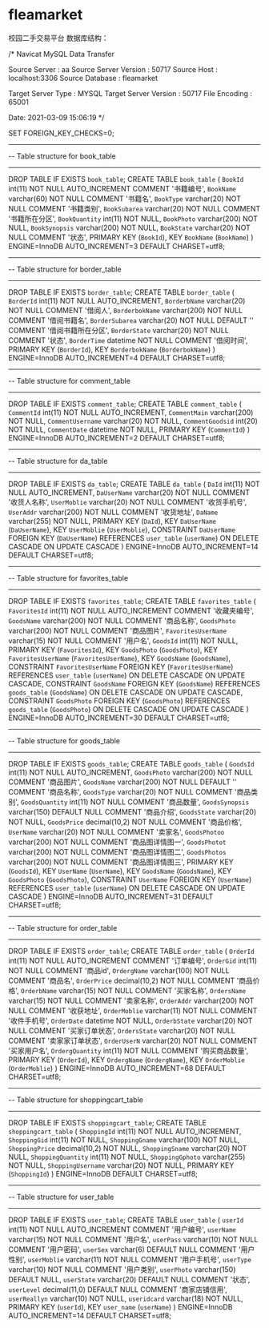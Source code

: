 # fleamarket
校园二手交易平台
数据库结构：

/*
Navicat MySQL Data Transfer

Source Server         : aa
Source Server Version : 50717
Source Host           : localhost:3306
Source Database       : fleamarket

Target Server Type    : MYSQL
Target Server Version : 50717
File Encoding         : 65001

Date: 2021-03-09 15:06:19
*/

SET FOREIGN_KEY_CHECKS=0;

-- ----------------------------
-- Table structure for book_table
-- ----------------------------
DROP TABLE IF EXISTS `book_table`;
CREATE TABLE `book_table` (
  `BookId` int(11) NOT NULL AUTO_INCREMENT COMMENT '书籍编号',
  `BookName` varchar(60) NOT NULL COMMENT '书籍名',
  `BookType` varchar(20) NOT NULL COMMENT '书籍类别',
  `BookSubarea` varchar(20) NOT NULL COMMENT '书籍所在分区',
  `BookQuantity` int(11) NOT NULL,
  `BookPhoto` varchar(200) NOT NULL,
  `BookSynopsis` varchar(200) NOT NULL,
  `BookState` varchar(20) NOT NULL COMMENT '状态',
  PRIMARY KEY (`BookId`),
  KEY `BookName` (`BookName`)
) ENGINE=InnoDB AUTO_INCREMENT=3 DEFAULT CHARSET=utf8;

-- ----------------------------
-- Table structure for border_table
-- ----------------------------
DROP TABLE IF EXISTS `border_table`;
CREATE TABLE `border_table` (
  `BorderId` int(11) NOT NULL AUTO_INCREMENT,
  `BorderbName` varchar(20) NOT NULL COMMENT '借阅人',
  `BorderbokName` varchar(200) NOT NULL COMMENT '借阅书籍名',
  `BorderSubarea` varchar(20) NOT NULL DEFAULT '' COMMENT '借阅书籍所在分区',
  `BorderState` varchar(20) NOT NULL COMMENT '状态',
  `BorderTime` datetime NOT NULL COMMENT '借阅时间',
  PRIMARY KEY (`BorderId`),
  KEY `BorderbokName` (`BorderbokName`)
) ENGINE=InnoDB AUTO_INCREMENT=4 DEFAULT CHARSET=utf8;

-- ----------------------------
-- Table structure for comment_table
-- ----------------------------
DROP TABLE IF EXISTS `comment_table`;
CREATE TABLE `comment_table` (
  `CommentId` int(11) NOT NULL AUTO_INCREMENT,
  `CommentMain` varchar(200) NOT NULL,
  `CommentUsername` varchar(20) NOT NULL,
  `CommentGoodsid` int(20) NOT NULL,
  `CommentDate` datetime NOT NULL,
  PRIMARY KEY (`CommentId`)
) ENGINE=InnoDB AUTO_INCREMENT=2 DEFAULT CHARSET=utf8;

-- ----------------------------
-- Table structure for da_table
-- ----------------------------
DROP TABLE IF EXISTS `da_table`;
CREATE TABLE `da_table` (
  `DaId` int(11) NOT NULL AUTO_INCREMENT,
  `DaUserName` varchar(20) NOT NULL COMMENT '收货人名称',
  `UserMoblie` varchar(20) NOT NULL COMMENT '收货手机号',
  `UserAddr` varchar(200) NOT NULL COMMENT '收货地址',
  `DaName` varchar(255) NOT NULL,
  PRIMARY KEY (`DaId`),
  KEY `DaUserName` (`DaUserName`),
  KEY `UserMoblie` (`UserMoblie`),
  CONSTRAINT `DaUserName` FOREIGN KEY (`DaUserName`) REFERENCES `user_table` (`userName`) ON DELETE CASCADE ON UPDATE CASCADE
) ENGINE=InnoDB AUTO_INCREMENT=14 DEFAULT CHARSET=utf8;

-- ----------------------------
-- Table structure for favorites_table
-- ----------------------------
DROP TABLE IF EXISTS `favorites_table`;
CREATE TABLE `favorites_table` (
  `FavoritesId` int(11) NOT NULL AUTO_INCREMENT COMMENT '收藏夹编号',
  `GoodsName` varchar(200) NOT NULL COMMENT '商品名称',
  `GoodsPhoto` varchar(200) NOT NULL COMMENT '商品图片',
  `FavoritesUserName` varchar(15) NOT NULL COMMENT '用户名',
  `GoodsId` int(11) NOT NULL,
  PRIMARY KEY (`FavoritesId`),
  KEY `GoodsPhoto` (`GoodsPhoto`),
  KEY `FavoritesUserName` (`FavoritesUserName`),
  KEY `GoodsName` (`GoodsName`),
  CONSTRAINT `FavoritesUserName` FOREIGN KEY (`FavoritesUserName`) REFERENCES `user_table` (`userName`) ON DELETE CASCADE ON UPDATE CASCADE,
  CONSTRAINT `GoodsName` FOREIGN KEY (`GoodsName`) REFERENCES `goods_table` (`GoodsName`) ON DELETE CASCADE ON UPDATE CASCADE,
  CONSTRAINT `GoodsPhoto` FOREIGN KEY (`GoodsPhoto`) REFERENCES `goods_table` (`GoodsPhoto`) ON DELETE CASCADE ON UPDATE CASCADE
) ENGINE=InnoDB AUTO_INCREMENT=30 DEFAULT CHARSET=utf8;

-- ----------------------------
-- Table structure for goods_table
-- ----------------------------
DROP TABLE IF EXISTS `goods_table`;
CREATE TABLE `goods_table` (
  `GoodsId` int(11) NOT NULL AUTO_INCREMENT,
  `GoodsPhoto` varchar(200) NOT NULL COMMENT '商品图片',
  `GoodsName` varchar(200) NOT NULL DEFAULT '' COMMENT '商品名称',
  `GoodsType` varchar(20) NOT NULL COMMENT '商品类别',
  `GoodsQuantity` int(11) NOT NULL COMMENT '商品数量',
  `GoodsSynopsis` varchar(150) DEFAULT NULL COMMENT '商品介绍',
  `GoodsState` varchar(20) NOT NULL,
  `GoodsPrice` decimal(10,2) NOT NULL COMMENT '商品价格',
  `UserName` varchar(20) NOT NULL COMMENT '卖家名',
  `GoodsPhotoo` varchar(200) NOT NULL COMMENT '商品图详情图一',
  `GoodsPhotot` varchar(200) NOT NULL COMMENT '商品图详情图二',
  `GoodsPhotos` varchar(200) NOT NULL COMMENT '商品图详情图三',
  PRIMARY KEY (`GoodsId`),
  KEY `UserName` (`UserName`),
  KEY `GoodsName` (`GoodsName`),
  KEY `GoodsPhoto` (`GoodsPhoto`),
  CONSTRAINT `UserName` FOREIGN KEY (`UserName`) REFERENCES `user_table` (`userName`) ON DELETE CASCADE ON UPDATE CASCADE
) ENGINE=InnoDB AUTO_INCREMENT=31 DEFAULT CHARSET=utf8;

-- ----------------------------
-- Table structure for order_table
-- ----------------------------
DROP TABLE IF EXISTS `order_table`;
CREATE TABLE `order_table` (
  `OrderId` int(11) NOT NULL AUTO_INCREMENT COMMENT '订单编号',
  `OrderGid` int(11) NOT NULL COMMENT '商品id',
  `OrdergName` varchar(100) NOT NULL COMMENT '商品名',
  `OrderPrice` decimal(10,2) NOT NULL COMMENT '商品价格',
  `OrderbName` varchar(15) NOT NULL COMMENT '买家名称',
  `OrdersName` varchar(15) NOT NULL COMMENT '卖家名称',
  `OrderAddr` varchar(200) NOT NULL COMMENT '收获地址',
  `OrderMoblie` varchar(11) NOT NULL COMMENT '收件手机号',
  `OrderDate` datetime NOT NULL,
  `OrderbState` varchar(20) NOT NULL COMMENT '买家订单状态',
  `OrdersState` varchar(20) NOT NULL COMMENT '卖家家订单状态',
  `OrderUserN` varchar(20) NOT NULL COMMENT '买家用户名',
  `OrdergQuantity` int(11) NOT NULL COMMENT '购买商品数量',
  PRIMARY KEY (`OrderId`),
  KEY `OrdergName` (`OrdergName`),
  KEY `OrderMoblie` (`OrderMoblie`)
) ENGINE=InnoDB AUTO_INCREMENT=68 DEFAULT CHARSET=utf8;

-- ----------------------------
-- Table structure for shoppingcart_table
-- ----------------------------
DROP TABLE IF EXISTS `shoppingcart_table`;
CREATE TABLE `shoppingcart_table` (
  `ShoppingId` int(11) NOT NULL AUTO_INCREMENT,
  `ShoppingGid` int(11) NOT NULL,
  `ShoppingGname` varchar(100) NOT NULL,
  `ShoppingPrice` decimal(10,2) NOT NULL,
  `ShoppingSname` varchar(20) NOT NULL,
  `ShoppingQuantity` int(11) NOT NULL,
  `ShoppingGphoto` varchar(255) NOT NULL,
  `ShoppingUsername` varchar(20) NOT NULL,
  PRIMARY KEY (`ShoppingId`)
) ENGINE=InnoDB DEFAULT CHARSET=utf8;

-- ----------------------------
-- Table structure for user_table
-- ----------------------------
DROP TABLE IF EXISTS `user_table`;
CREATE TABLE `user_table` (
  `userId` int(11) NOT NULL AUTO_INCREMENT COMMENT '用户编号',
  `userName` varchar(15) NOT NULL COMMENT '用户名',
  `userPass` varchar(10) NOT NULL COMMENT '用户密码',
  `userSex` varchar(6) DEFAULT NULL COMMENT '用户性别',
  `userMoblie` varchar(11) NOT NULL COMMENT '用户手机号',
  `userType` varchar(10) NOT NULL COMMENT '用户类别',
  `userPhoto` varchar(150) DEFAULT NULL,
  `userState` varchar(20) DEFAULT NULL COMMENT '状态',
  `userLevel` decimal(11,0) DEFAULT NULL COMMENT '商家店铺信用',
  `userReallyn` varchar(10) NOT NULL,
  `useridcard` varchar(18) NOT NULL,
  PRIMARY KEY (`userId`),
  KEY `user_name` (`userName`)
) ENGINE=InnoDB AUTO_INCREMENT=14 DEFAULT CHARSET=utf8;
